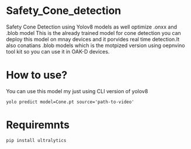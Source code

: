 # Safety_Cone_detection
Safety Cone Detection using Yolov8 models as well optimize .onxx and .blob model
This is the already trained model for cone detection you can deploy this model on mnay devices and it porvides real time detection.It also conatians .blob models which is the motpized version using oepnvino tool kit so you can use it in OAK-D devices.


# How to use?
You can use this model my just using CLI version of yolov8 
```
yolo predict model=Cone.pt source='path-to-video'
```

# Requiremnts 
```
pip install ultralytics
```
